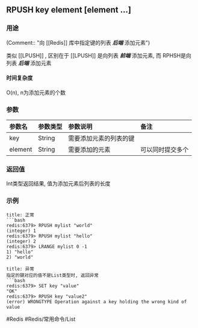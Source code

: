 ## RPUSH key element \[element ...\]

### 用途
(Comment:: "向 [[Redis]] 库中指定键的列表 ***后端*** 添加元素")

类似 [[LPUSH]] , 区别在于 [[LPUSH]] 是向列表 ***前端*** 添加元素, 而 RPHSH是向列表 ***后端*** 添加元素

#### 时间复杂度
O(n), n为添加元素的个数

### 参数
|参数名|参数类型|参数说明|备注|
|:-|:-|:-|:-|
|key|String|需要添加元素的列表的键||
|element|String|需要添加的元素|可以同时提交多个|

### 返回值
Int类型返回结果, 值为添加元素后列表的长度

### 示例
```ad-info
title: 正常
```bash
redis:6379> RPUSH mylist "world"
(integer) 1
redis:6379> RPUSH mylist "hello"
(integer) 2
redis:6379> LRANGE mylist 0 -1
1) "hello"
2) "world"
```

```ad-danger
title: 异常
指定的键对应的值不是List类型时, 返回异常
```bash
redis:6379> SET key "value"
"OK"
redis:6379> RPUSH key "value2"
(error) WRONGTYPE Operation against a key holding the wrong kind of value
```

#Redis #Redis/常用命令/List